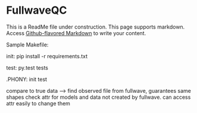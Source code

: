 # FullwaveQC

This is a ReadMe file under construction. This page supports markdown. Access
[Github-flavored Markdown](https://guides.github.com/features/mastering-markdown/)
to write your content.

Sample Makefile:

init:
    pip install -r requirements.txt

test:
    py.test tests

.PHONY: init test

compare to true data --> find observed file from fullwave, guarantees same shapes
check attr for models and data not created by fullwave. can access attr easily to change them

